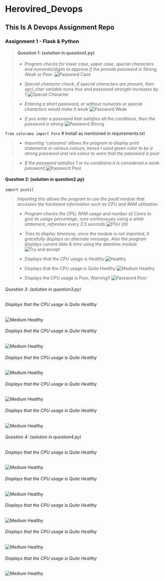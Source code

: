 # Herovired_Devops
## This Is A Devops Assignment Repo
### Assignment 1 - Flask & Python



>#### Question 1: (solution in question1.py)
>
>* *Program checks for lower case, upper case, special characters and numerals/digits to approve if the provide password is Strong, Weak or Poor.*
>![Password Case](q1_1.png)


>* *Special character check, if special characters are present, then spcl_char variable turns true and password strength increases by 1*
>![Special Character](q1_2.png)


>* *Entering a short password, or without numerals or special characters would make it weak*
>![Password Weak](q1_3.png)


>* *If you enter a password that satisfies all the conditions, then the password is strong*
>![Password Strong](q1_4.png)

`from colorama import Fore` # Install as mentioned in requirements.txt 
>* *Importing 'colorama' allows the program to display print statements in various colours, hence I used green color to be a strong password and red colour to warn that the password is poor*

>* *If the password satisfies 1 or no conditions it is considered a weak password*
>![Password Poor](q1_5.png)



#### Question 2: (solution in question2.py)

`import psutil`
> *Importing this allows the program to use the psutil module that accesses the hardward information such as CPU and RAM utilisation*

>* *Program checks the CPU, RAM usage and number of Cores to give its usage percentage, runs continuously using a while statement, refreshes every 2.5 seconds*
![PSU Util](q2_1.png)

>* *Tries to display timezone, since the module is not imported, it gracefully displays an alternate message. Also the program displays current date & time using the datetime module*
![Try and except](q2_2.png)

>* *Displays that the CPU usage is Healthy*
![Healthy](q2_3.png)

>* Displays that the CPU usage is Quite Healthy
![Medium Healthy](q2_4.png)

>* Displays the CPU usage is Poor, Warning!!
![Password Poor](q2_5.png)



###### Question 3: (solution in question3.py)

###### Displays that the CPU usage is Quite Healthy
![Medium Healthy](q2_4.png)

###### Displays that the CPU usage is Quite Healthy
![Medium Healthy](q2_4.png)


###### Displays that the CPU usage is Quite Healthy
![Medium Healthy](q2_4.png)

###### Displays that the CPU usage is Quite Healthy
![Medium Healthy](q2_4.png)

###### Displays that the CPU usage is Quite Healthy
![Medium Healthy](q2_4.png)



###### Question 4: (solution in question4.py)

###### Displays that the CPU usage is Quite Healthy
![Medium Healthy](q2_4.png)

###### Displays that the CPU usage is Quite Healthy
![Medium Healthy](q2_4.png)

###### Displays that the CPU usage is Quite Healthy
![Medium Healthy](q2_4.png)

###### Displays that the CPU usage is Quite Healthy
![Medium Healthy](q2_4.png)

###### Displays that the CPU usage is Quite Healthy
![Medium Healthy](q2_4.png)




